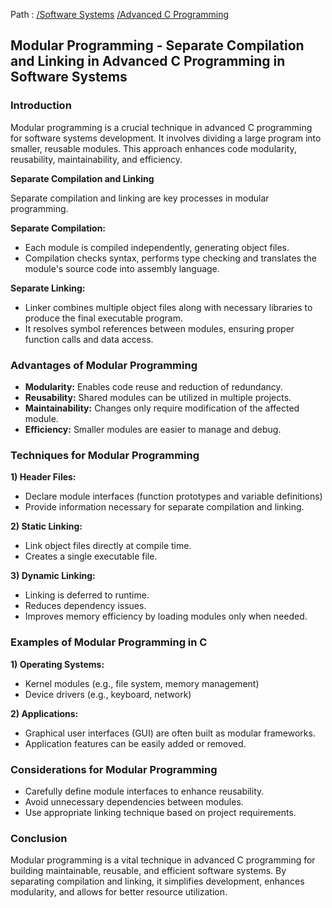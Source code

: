 Path : [/Software Systems](<..\..\index.md>) [/Advanced C Programming](<..\index.md>)
## Modular Programming - Separate Compilation and Linking in Advanced C Programming in Software Systems

### Introduction

Modular programming is a crucial technique in advanced C programming for software systems development. It involves dividing a large program into smaller, reusable modules. This approach enhances code modularity, reusability, maintainability, and efficiency.

**Separate Compilation and Linking**

Separate compilation and linking are key processes in modular programming.

**Separate Compilation:**

- Each module is compiled independently, generating object files. 
- Compilation checks syntax, performs type checking and translates the module's source code into assembly language.


**Separate Linking:**

- Linker combines multiple object files along with necessary libraries to produce the final executable program.
- It resolves symbol references between modules, ensuring proper function calls and data access.


### Advantages of Modular Programming

- **Modularity:** Enables code reuse and reduction of redundancy.
- **Reusability:** Shared modules can be utilized in multiple projects.
- **Maintainability:** Changes only require modification of the affected module.
- **Efficiency:** Smaller modules are easier to manage and debug.


### Techniques for Modular Programming

**1) Header Files:**

- Declare module interfaces (function prototypes and variable definitions)
- Provide information necessary for separate compilation and linking.


**2) Static Linking:**

- Link object files directly at compile time.
- Creates a single executable file.


**3) Dynamic Linking:**

- Linking is deferred to runtime.
- Reduces dependency issues.
- Improves memory efficiency by loading modules only when needed.


### Examples of Modular Programming in C

**1) Operating Systems:**
- Kernel modules (e.g., file system, memory management)
- Device drivers (e.g., keyboard, network)

**2) Applications:**
- Graphical user interfaces (GUI) are often built as modular frameworks.
- Application features can be easily added or removed.


### Considerations for Modular Programming

- Carefully define module interfaces to enhance reusability.
- Avoid unnecessary dependencies between modules.
- Use appropriate linking technique based on project requirements.


### Conclusion

Modular programming is a vital technique in advanced C programming for building maintainable, reusable, and efficient software systems. By separating compilation and linking, it simplifies development, enhances modularity, and allows for better resource utilization.
